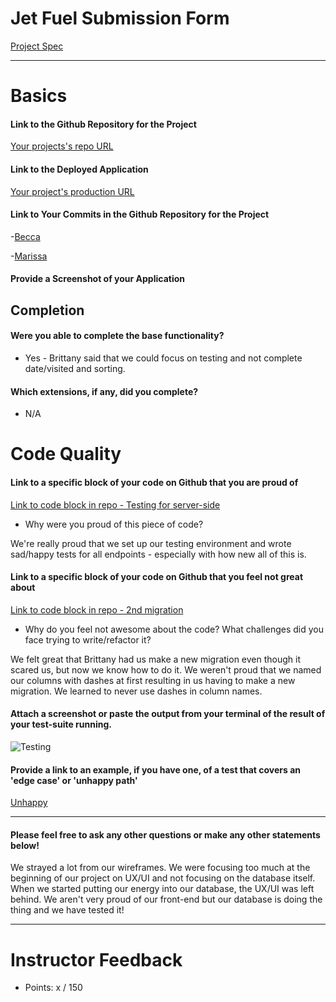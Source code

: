 # Jet Fuel Submission Form

[Project Spec](http://frontend.turing.io/projects/jet-fuel.html)

------

# Basics

#### Link to the Github Repository for the Project
[Your projects's repo URL](https://github.com/becs919/jet-fuel)

#### Link to the Deployed Application
[Your project's production URL](https://jetfuelshorturl.herokuapp.com/)

#### Link to Your Commits in the Github Repository for the Project

-[Becca](https://github.com/becs919/jet-fuel/commits?author=becs919)

-[Marissa](https://github.com/becs919/jet-fuel/commits?author=marissa27)

#### Provide a Screenshot of your Application


## Completion

#### Were you able to complete the base functionality?
* Yes - Brittany said that we could focus on testing and not complete date/visited and sorting. 

#### Which extensions, if any, did you complete?

- N/A

# Code Quality

#### Link to a specific block of your code on Github that you are proud of
[Link to code block in repo - Testing for server-side](https://github.com/becs919/jet-fuel/blob/37aeda6718b027f94f5a93ba408cd0a5cf7b5f0b/server.js)

* Why were you proud of this piece of code?

We're really proud that we set up our testing environment and wrote sad/happy tests for all endpoints - especially with how new all of this is.  

#### Link to a specific block of your code on Github that you feel not great about
[Link to code block in repo - 2nd migration](https://github.com/becs919/jet-fuel/tree/master/db/migrations)

* Why do you feel not awesome about the code? What challenges did you face trying to write/refactor it?

We felt great that Brittany had us make a new migration even though it scared us, but now we know how to do it. We weren't proud that we named our columns with dashes at first resulting in us having to make a new migration. We learned to never use dashes in column names. 

#### Attach a screenshot or paste the output from your terminal of the result of your test-suite running.
![Testing](http://g.recordit.co/oeDYGy0Yrl.gif)

#### Provide a link to an example, if you have one, of a test that covers an 'edge case' or 'unhappy path'
[Unhappy](https://github.com/becs919/jet-fuel/blob/master/test/routes.spec.js#L184-L223)

-----

#### Please feel free to ask any other questions or make any other statements below!

We strayed a lot from our wireframes. We were focusing too much at the beginning of our project on UX/UI and not focusing on the database itself. When we started putting our energy into our database, the UX/UI was left behind. We aren't very proud of our front-end but our database is doing the thing and we have tested it! 

-----

# Instructor Feedback

- Points: x / 150
